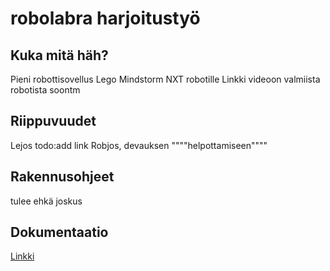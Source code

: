 # robolabra harjoitustyö
## Kuka mitä häh?
Pieni robottisovellus Lego Mindstorm NXT robotille
Linkki videoon valmiista robotista soontm
## Riippuvuudet
Lejos todo:add link
Robjos, devauksen """"helpottamiseen""""
## Rakennusohjeet
tulee ehkä joskus
## Dokumentaatio
[Linkki](https://github.com/kotommi/robolabra/tree/master/dokumentaatio)

